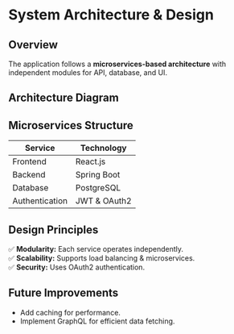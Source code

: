 # System Architecture & Design  

## Overview  
The application follows a **microservices-based architecture** with independent modules for API, database, and UI.

## Architecture Diagram  

## Microservices Structure  
| Service | Technology |
|---------|------------|
| Frontend | React.js |
| Backend | Spring Boot |
| Database | PostgreSQL |
| Authentication | JWT & OAuth2 |

## Design Principles  
✅ **Modularity:** Each service operates independently.  
✅ **Scalability:** Supports load balancing & microservices.  
✅ **Security:** Uses OAuth2 authentication.  

## Future Improvements  
- Add caching for performance.  
- Implement GraphQL for efficient data fetching.  
